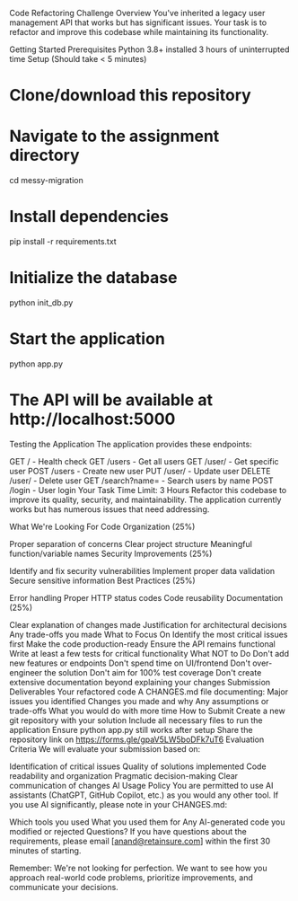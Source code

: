 Code Refactoring Challenge
Overview
You've inherited a legacy user management API that works but has significant issues. Your task is to refactor and improve this codebase while maintaining its functionality.

Getting Started
Prerequisites
Python 3.8+ installed
3 hours of uninterrupted time
Setup (Should take < 5 minutes)
# Clone/download this repository
# Navigate to the assignment directory
cd messy-migration

# Install dependencies
pip install -r requirements.txt

# Initialize the database
python init_db.py

# Start the application
python app.py

# The API will be available at http://localhost:5000
Testing the Application
The application provides these endpoints:

GET / - Health check
GET /users - Get all users
GET /user/<id> - Get specific user
POST /users - Create new user
PUT /user/<id> - Update user
DELETE /user/<id> - Delete user
GET /search?name=<name> - Search users by name
POST /login - User login
Your Task
Time Limit: 3 Hours
Refactor this codebase to improve its quality, security, and maintainability. The application currently works but has numerous issues that need addressing.

What We're Looking For
Code Organization (25%)

Proper separation of concerns
Clear project structure
Meaningful function/variable names
Security Improvements (25%)

Identify and fix security vulnerabilities
Implement proper data validation
Secure sensitive information
Best Practices (25%)

Error handling
Proper HTTP status codes
Code reusability
Documentation (25%)

Clear explanation of changes made
Justification for architectural decisions
Any trade-offs you made
What to Focus On
Identify the most critical issues first
Make the code production-ready
Ensure the API remains functional
Write at least a few tests for critical functionality
What NOT to Do
Don't add new features or endpoints
Don't spend time on UI/frontend
Don't over-engineer the solution
Don't aim for 100% test coverage
Don't create extensive documentation beyond explaining your changes
Submission
Deliverables
Your refactored code
A CHANGES.md file documenting:
Major issues you identified
Changes you made and why
Any assumptions or trade-offs
What you would do with more time
How to Submit
Create a new git repository with your solution
Include all necessary files to run the application
Ensure python app.py still works after setup
Share the repository link on https://forms.gle/gpaV5LW5boDFk7uT6
Evaluation Criteria
We will evaluate your submission based on:

Identification of critical issues
Quality of solutions implemented
Code readability and organization
Pragmatic decision-making
Clear communication of changes
AI Usage Policy
You are permitted to use AI assistants (ChatGPT, GitHub Copilot, etc.) as you would any other tool. If you use AI significantly, please note in your CHANGES.md:

Which tools you used
What you used them for
Any AI-generated code you modified or rejected
Questions?
If you have questions about the requirements, please email [anand@retainsure.com] within the first 30 minutes of starting.

Remember: We're not looking for perfection. We want to see how you approach real-world code problems, prioritize improvements, and communicate your decisions.
